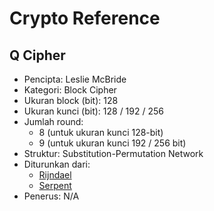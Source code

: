 # Crypto Reference

## Q Cipher

* Pencipta: Leslie McBride
* Kategori: Block Cipher
* Ukuran block (bit): 128 
* Ukuran kunci (bit): 128 / 192 / 256
* Jumlah round:
    - 8 (untuk ukuran kunci 128-bit)
    - 9 (untuk ukuran kunci 192 / 256 bit)
* Struktur: Substitution-Permutation Network
* Diturunkan dari: 
    - [Rijndael](../Rijndael)
    - [Serpent](../Serpent)
* Penerus: N/A